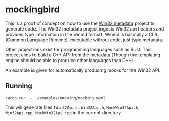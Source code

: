 # mockingbird

This is a proof of concept on how to use the [Win32 metadata](https://github.com/microsoft/win32metadata) project to generate code. The Win32 metadata
project ingests Win32 api headers and provides type information in the winmd format. Winmd is basically a CLR (Common Language Runtime) executable without code, just type metadata.

Other projections exist for programming languages such as Rust. This project aims to build a C++ API from the metadata (Though the templating engine should be able to produce other languages than C++).

An example is given for automatically producing mocks for the Win32 API.

## Running
```
cargo run -- ./examples/mocking/mocking.yaml
```

This will generate files `IWin32Api.h`, `Win32Api.h`, `MockWin32Api.h`, `Win32Api.cpp`, `MockWin32Api.cpp` in the current directory.